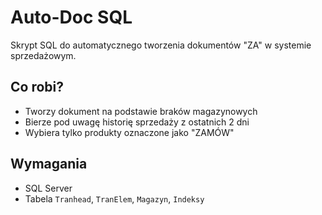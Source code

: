 # Auto-Doc SQL

Skrypt SQL do automatycznego tworzenia dokumentów "ZA" w systemie sprzedażowym.

## Co robi?
- Tworzy dokument na podstawie braków magazynowych
- Bierze pod uwagę historię sprzedaży z ostatnich 2 dni
- Wybiera tylko produkty oznaczone jako "ZAMÓW"

## Wymagania
- SQL Server
- Tabela `Tranhead`, `TranElem`, `Magazyn`, `Indeksy` 
